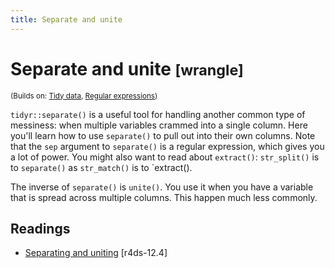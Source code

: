 ```yaml
---
title: Separate and unite
---
```


<!-- Generated automatically from separate-unite.yml. Do not edit by hand -->

# Separate and unite <small class='wrangle'>[wrangle]</small>
<small>(Builds on: [Tidy data](tidy-data.md), [Regular expressions](regexps.md))</small>

`tidyr::separate()` is a useful tool for handling another common type of
messiness: when multiple variables crammed into a single column.
Here you'll learn how to use `separate()` to pull out into their own columns.
Note that the `sep` argument to `separate()` is a regular expression,
which gives you a lot of power. You might also want to read about
`extract()`: `str_split()` is to `separate()` as `str_match()` is to
`extract().

The inverse of `separate()` is `unite()`. You use it when you have a variable
that is spread across multiple columns. This happen much less commonly.

## Readings

  * [Separating and uniting](http://r4ds.had.co.nz/tidy-data.html#separating-and-uniting) [r4ds-12.4]


